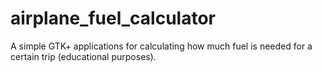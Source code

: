 # airplane_fuel_calculator
A simple GTK+ applications for calculating how much fuel is needed for a certain trip (educational purposes).
